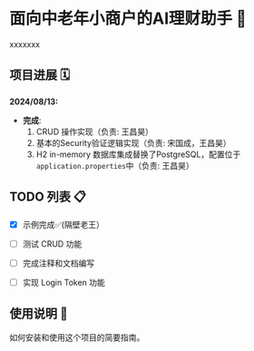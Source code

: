 # 面向中老年小商户的AI理财助手 🚀

xxxxxxx

## 项目进展 🗓️

**2024/08/13:**

- **完成**:
  1. CRUD 操作实现（负责: 王昌昊）
  2. 基本的Security验证逻辑实现（负责: 宋国成，王昌昊）
  3. H2 in-memory 数据库集成替换了PostgreSQL，配置位于`application.properties`中（负责: 王昌昊）

## TODO 列表 📋
- [x] 示例完成✅(隔壁老王）

- [ ] 测试 CRUD 功能
- [ ] 完成注释和文档编写
- [ ] 实现 Login Token 功能

## 使用说明 📖

如何安装和使用这个项目的简要指南。
